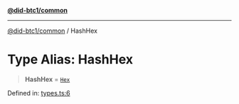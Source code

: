 [**@did-btc1/common**](../README.md)

***

[@did-btc1/common](../globals.md) / HashHex

# Type Alias: HashHex

> **HashHex** = [`Hex`](Hex.md)

Defined in: [types.ts:6](https://github.com/dcdpr/did-btc1-js/blob/4ab6f9915d95beed9bc633644c9db1539395f512/packages/common/src/types.ts#L6)
